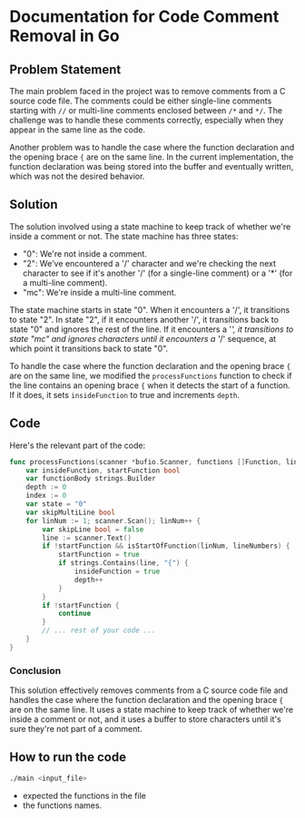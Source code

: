 # Documentation for Code Comment Removal in Go

## Problem Statement

The main problem faced in the project was to remove comments from a C source code file. The comments could be either single-line comments starting with `//` or multi-line comments enclosed between `/*` and `*/`. The challenge was to handle these comments correctly, especially when they appear in the same line as the code.

Another problem was to handle the case where the function declaration and the opening brace `{` are on the same line. In the current implementation, the function declaration was being stored into the buffer and eventually written, which was not the desired behavior.

## Solution
The solution involved using a state machine to keep track of whether we're inside a comment or not. The state machine has three states:

- "0": We're not inside a comment.
- "2": We've encountered a '/' character and we're checking the next character to see if it's another '/' (for a single-line comment) or a '*' (for a multi-line comment).
- "mc": We're inside a multi-line comment.

The state machine starts in state "0". When it encounters a '/', it transitions to state "2". In state "2", if it encounters another '/', it transitions back to state "0" and ignores the rest of the line. If it encounters a '*', it transitions to state "mc" and ignores characters until it encounters a '*/' sequence, at which point it transitions back to state "0".

To handle the case where the function declaration and the opening brace `{` are on the same line, we modified the `processFunctions` function to check if the line contains an opening brace `{` when it detects the start of a function. If it does, it sets `insideFunction` to true and increments `depth`.

## Code

Here's the relevant part of the code:

```go
func processFunctions(scanner *bufio.Scanner, functions []Function, lineNumbers []int) {
    var insideFunction, startFunction bool
    var functionBody strings.Builder
    depth := 0
    index := 0
    var state = "0"
    var skipMultiLine bool
    for linNum := 1; scanner.Scan(); linNum++ {
        var skipLine bool = false
        line := scanner.Text()
        if !startFunction && isStartOfFunction(linNum, lineNumbers) {
            startFunction = true
            if strings.Contains(line, "{") {
                insideFunction = true
                depth++
            }
        }
        if !startFunction {
            continue
        }
        // ... rest of your code ...
    }
}
```

### Conclusion
This solution effectively removes comments from a C source code file and handles the case where the function declaration and the opening brace `{` are on the same line. It uses a state machine to keep track of whether we're inside a comment or not, and it uses a buffer to store characters until it's sure they're not part of a comment.


## How to run the code

```bash
./main <input_file>
```
- expected the functions in the file 
- the functions names. 